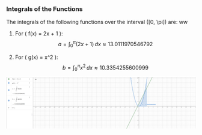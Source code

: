 ### Integrals of the Functions

The integrals of the following functions over the interval \([0, \pi]\) are: ww

1. For \( f(x) = 2x + 1 \):
   $$ 
   a = \int_0^\pi (2x + 1) \, dx \approx 13.0111970546792 
   $$

2. For \( g(x) = x^2 \):
   $$ 
   b = \int_0^\pi x^2 \, dx \approx 10.3354255600999 
   $$

![alt text](image.png)